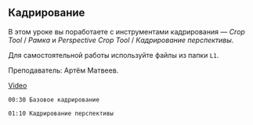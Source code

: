 ## Кадрирование

В этом уроке вы поработаете с инструментами кадрирования — *Crop Tool* / *Рамка* и *Perspective Crop Tool* / *Кадрирование перспективы*.

Для самостоятельной работы используйте файлы из папки `L1`.

Преподаватель: Артём Матвеев.

[Video](https://player.softculture.cc/embed/online/PSH/PSH_25.25.11_L1-15_Crop_Tool)

``` chapters
00:30 Базовое кадрирование

01:10 Кадрирование перспективы
```